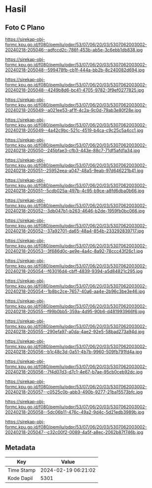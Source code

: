 # Hasil

## Foto C Plano

https://sirekap-obj-formc.kpu.go.id/f080/pemilu/pdpr/53/07/06/20/03/5307062003002-20240218-205046--adfccd2c-786f-453b-ab5e-3c6ebb1db838.jpg

https://sirekap-obj-formc.kpu.go.id/f080/pemilu/pdpr/53/07/06/20/03/5307062003002-20240218-205048--599478fb-cb1f-444a-bb2b-8c240082d694.jpg

https://sirekap-obj-formc.kpu.go.id/f080/pemilu/pdpr/53/07/06/20/03/5307062003002-20240218-205048--4249b8d6-bc41-4705-9782-3f9ef0277825.jpg

https://sirekap-obj-formc.kpu.go.id/f080/pemilu/pdpr/53/07/06/20/03/5307062003002-20240218-205049--a021ee53-af1f-4c2a-9c0d-79ab3e80f28e.jpg

https://sirekap-obj-formc.kpu.go.id/f080/pemilu/pdpr/53/07/06/20/03/5307062003002-20240218-205049--4a42c9bc-521c-4519-b4ca-c9c25c5a4cc1.jpg

https://sirekap-obj-formc.kpu.go.id/f080/pemilu/pdpr/53/07/06/20/03/5307062003002-20240218-205050--245bfae3-cfb3-443e-88c7-71df5afd1a34.jpg

https://sirekap-obj-formc.kpu.go.id/f080/pemilu/pdpr/53/07/06/20/03/5307062003002-20240218-205051--25952eea-a047-48a5-9eab-97d646221b41.jpg

https://sirekap-obj-formc.kpu.go.id/f080/pemilu/pdpr/53/07/06/20/03/5307062003002-20240218-205051--5cdb025a-497b-4c95-b9ce-a8fd6dba0b66.jpg

https://sirekap-obj-formc.kpu.go.id/f080/pemilu/pdpr/53/07/06/20/03/5307062003002-20240218-205052--3db047b1-b263-4646-b2de-1959fb0bc066.jpg

https://sirekap-obj-formc.kpu.go.id/f080/pemilu/pdpr/53/07/06/20/03/5307062003002-20240218-205052--37a92701-da65-48a4-854b-233292839717.jpg

https://sirekap-obj-formc.kpu.go.id/f080/pemilu/pdpr/53/07/06/20/03/5307062003002-20240218-205053--3f686d0c-ae9e-4a4c-8a92-78ccc43f26c1.jpg

https://sirekap-obj-formc.kpu.go.id/f080/pemilu/pdpr/53/07/06/20/03/5307062003002-20240218-205054--f63016d4-cbff-4839-9394-a5d84821c295.jpg

https://sirekap-obj-formc.kpu.go.id/f080/pemilu/pdpr/53/07/06/20/03/5307062003002-20240218-205054--1b8bc2ce-7657-40a6-aa4e-2b96c3be3e46.jpg

https://sirekap-obj-formc.kpu.go.id/f080/pemilu/pdpr/53/07/06/20/03/5307062003002-20240218-205055--f99b0bb5-359a-4d95-90b6-d481993966f6.jpg

https://sirekap-obj-formc.kpu.go.id/f080/pemilu/pdpr/53/07/06/20/03/5307062003002-20240218-205055--290efa97-a0da-4ae2-92e5-58bad273a94d.jpg

https://sirekap-obj-formc.kpu.go.id/f080/pemilu/pdpr/53/07/06/20/03/5307062003002-20240218-205056--b1c48c3d-0a51-4b7b-9960-509fb791fd4a.jpg

https://sirekap-obj-formc.kpu.go.id/f080/pemilu/pdpr/53/07/06/20/03/5307062003002-20240218-205056--7f4d07d3-d7c1-4e67-b7ae-95cb0ceb92dc.jpg

https://sirekap-obj-formc.kpu.go.id/f080/pemilu/pdpr/53/07/06/20/03/5307062003002-20240218-205057--c0525c0b-abb3-490b-9277-21ba15573bfc.jpg

https://sirekap-obj-formc.kpu.go.id/f080/pemilu/pdpr/53/07/06/20/03/5307062003002-20240218-205058--5dc06b11-476c-49a2-9d4c-5d21edb3989b.jpg

https://sirekap-obj-formc.kpu.go.id/f080/pemilu/pdpr/53/07/06/20/03/5307062003002-20240218-205047--c32c00f2-0089-4a5f-a8ec-2062b87f746b.jpg


## Metadata

| Key        | Value               |
| ---------- | ------------------- |
| Time Stamp | 2024-02-19 06:21:02 |
| Kode Dapil | 5301                |



